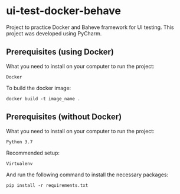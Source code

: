 # ui-test-docker-behave

Project to practice Docker and Baheve framework for UI testing.
This project was developed using PyCharm.

## Prerequisites (using Docker)

What you need to install on your computer to run the project:

```
Docker
```

To build the docker image:

```
docker build -t image_name .
```

## Prerequisites (without Docker)

What you need to install on your computer to run the project:

```
Python 3.7
```

Recommended setup:

```
Virtualenv
```

And run the following command to install the necessary packages: 
```
pip install -r requirements.txt
```
